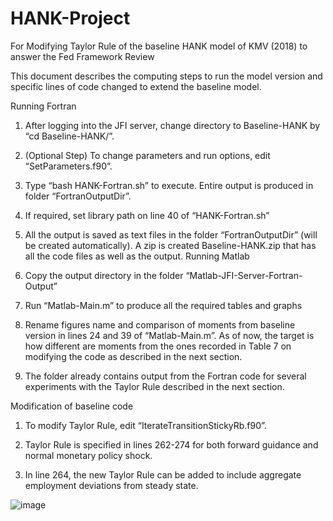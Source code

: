 # HANK-Project
For Modifying Taylor Rule of the baseline HANK model of KMV (2018) to answer the Fed Framework Review


This document describes the computing steps to run the model version and specific lines of code changed to extend the baseline model. 

Running Fortran 
1.	After logging into the JFI server, change directory to Baseline-HANK by  “cd Baseline-HANK/”.

2.	(Optional Step) To change parameters and run options, edit “SetParameters.f90”.

3.	Type “bash HANK-Fortran.sh” to execute. Entire output is produced in folder “FortranOutputDir”.

4.	If required, set library path on line 40 of “HANK-Fortran.sh” 

5.	All the output is saved as text files in the folder “FortranOutputDir” (will be created automatically). A zip is created Baseline-HANK.zip that has all the code files as well as the output. 
Running Matlab
1.	Copy the output directory in the folder “Matlab-JFI-Server-Fortran-Output” 

2.	Run “Matlab-Main.m” to produce all the required tables and graphs

3.	Rename figures name and comparison of moments from baseline version in lines 24 and 39 of “Matlab-Main.m”. As of now, the target is how different are moments from the ones recorded in Table 7 on modifying the code as described in the next section.

4.	The folder already contains output from the Fortran code for several experiments with the Taylor Rule described in the next section.

Modification of baseline code
1.	To modify Taylor Rule, edit “IterateTransitionStickyRb.f90”. 

2.	Taylor Rule is specified in lines 262-274 for both forward guidance and normal monetary policy shock. 

3.	In line 264, the new Taylor Rule can be added to include aggregate employment deviations from steady state.



![image](https://user-images.githubusercontent.com/66937101/198154020-a3b4bd22-8598-4977-8a8a-5a37f3acf8d3.png)

